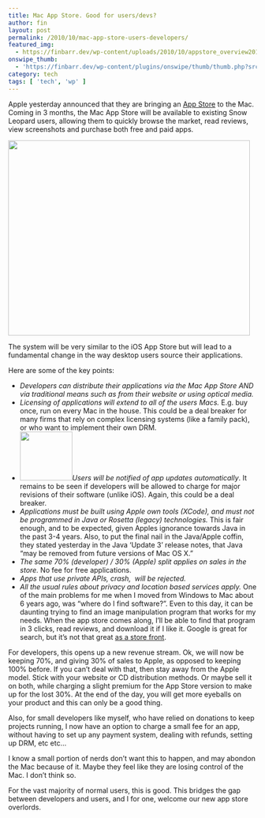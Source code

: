```yaml
---
title: Mac App Store. Good for users/devs?
author: fin
layout: post
permalink: /2010/10/mac-app-store-users-developers/
featured_img:
  - https://finbarr.dev/wp-content/uploads/2010/10/appstore_overview20101020.jpg
onswipe_thumb:
  - 'https://finbarr.dev/wp-content/plugins/onswipe/thumb/thumb.php?src=https://finbarr.dev/wp-content/uploads/2010/10/appstore_update20101020.jpg&amp;w=600&amp;h=800&amp;zc=1&amp;q=75&amp;f=0'
category: tech
tags: [ 'tech', 'wp' ]
---
```

Apple yesterday announced that they are bringing an [App Store][1] to the Mac. Coming in 3 months, the Mac App Store will be available to existing Snow Leopard users, allowing them to quickly browse the market, read reviews, view screenshots and purchase both free and paid apps.

<img class="aligncenter size-full wp-image-510" title="appstore_overview20101020" src="https://finbarr.dev/wp-content/uploads/2010/10/appstore_overview20101020.jpg" alt="" width="490" height="396" />

The system will be very similar to the iOS App Store but will lead to a fundamental change in the way desktop users source their applications.

Here are some of the key points:

  * *Developers can distribute their applications via the Mac App Store AND via traditional means such as from their website or using optical media.*
  * *Licensing of applications will extend to all of the users Macs.* E.g. buy once, run on every Mac in the house. This could be a deal breaker for many firms that rely on complex licensing systems (like a family pack), or who want to implement their own DRM.
  * <img class="alignright size-full wp-image-518" title="appstore_update20101020" src="https://finbarr.dev/wp-content/uploads/2010/10/appstore_update20101020.jpg" alt="" width="106" height="99" />*Users will be notified of app updates automatically*. It remains to be seen if developers will be allowed to charge for major revisions of their software (unlike iOS). Again, this could be a deal breaker.
  * *Applications must be built using Apple own tools (XCode), and must not be programmed in Java or Rosetta (legacy) technologies.* This is fair enough, and to be expected, given Apples ignorance towards Java in the past 3-4 years. Also, to put the final nail in the Java/Apple coffin, they stated yesterday in the Java &#8216;Update 3&#8217; release notes, that Java &#8220;may be removed from future versions of Mac OS X.&#8221;
  * *The same 70% (developer) / 30% (Apple) split applies on sales in the store.* No fee for free applications.
  * *Apps that use private APIs, crash,  will be rejected.*
  * *All the usual rules about privacy and location based services apply.*
One of the main problems for me when I moved from Windows to Mac about 6 years ago, was &#8220;where do I find software?&#8221;. Even to this day, it can be daunting trying to find an image manipulation program that works for my needs. When the app store comes along, I&#8217;ll be able to find that program in 3 clicks, read reviews, and download it if I like it. Google is great for search, but it&#8217;s not that great [as a store front][2].

For developers, this opens up a new revenue stream. Ok, we will now be keeping 70%, and giving 30% of sales to Apple, as opposed to keeping 100% before. If you can&#8217;t deal with that, then stay away from the Apple model. Stick with your website or CD distribution methods. Or maybe sell it on both, while charging a slight premium for the App Store version to make up for the lost 30%. At the end of the day, you will get more eyeballs on your product and this can only be a good thing.

Also, for small developers like myself, who have relied on donations to keep projects running, I now have an option to charge a small fee for an app, without having to set up any payment system, dealing with refunds, setting up DRM, etc etc&#8230;

I know a small portion of nerds don&#8217;t want this to happen, and may abondon the Mac because of it. Maybe they feel like they are losing control of the Mac. I don&#8217;t think so.

For the vast majority of normal users, this is good. This bridges the gap between developers and users, and I for one, welcome our new app store overlords.

 [1]: http://www.apple.com/mac/app-store/
 [2]: http://www.google.com/search?aq=f&sourceid=chrome&ie=UTF-8&q=mac+image+resizer
